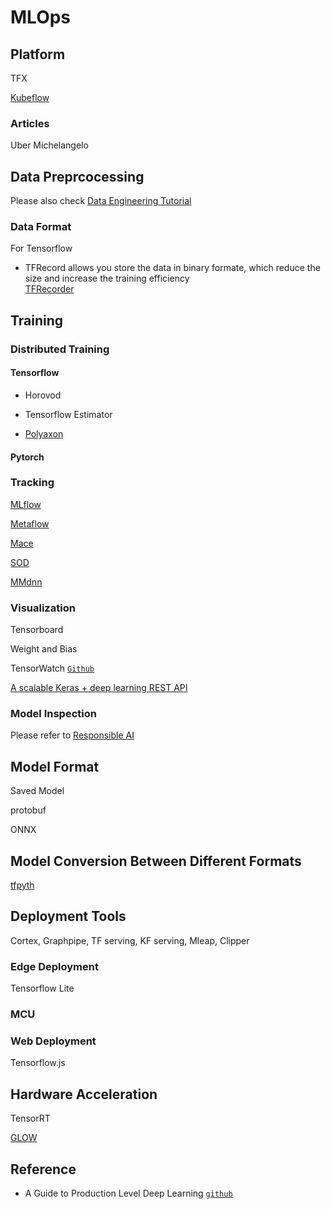 # MLOps

## Platform

TFX

[Kubeflow](https://www.kubeflow.org/)

### Articles

Uber Michelangelo

## Data Preprcocessing

Please also check [Data Engineering Tutorial](Data_Engineering.md)

### Data Format 

For Tensorflow
* TFRecord allows you store the data in binary formate, which reduce the size and increase the training efficiency  
[TFRecorder](https://github.com/google/tensorflow-recorder)



## Training

### Distributed Training

#### Tensorflow

* Horovod

* Tensorflow Estimator

* [Polyaxon](https://polyaxon.com/)

#### Pytorch


### Tracking

[MLflow](https://mlflow.org/)

[Metaflow](https://metaflow.org/)

[Mace](https://github.com/XiaoMi/mace)

[SOD](https://github.com/symisc/sod)

[MMdnn](https://github.com/Microsoft/MMdnn)

### Visualization

Tensorboard

Weight and Bias

TensorWatch [`Github`](https://github.com/microsoft/tensorwatch)

[A scalable Keras + deep learning REST API](https://www.pyimagesearch.com/2018/01/29/scalable-keras-deep-learning-rest-api/)

### Model Inspection

Please refer to [Responsible AI]()

## Model Format

Saved Model

protobuf

ONNX

## Model Conversion Between Different Formats

[tfpyth](https://github.com/BlackHC/tfpyth)


## Deployment Tools

Cortex, Graphpipe, TF serving, KF serving, Mleap, Clipper

### Edge Deployment

Tensorflow Lite

### MCU

### Web Deployment

Tensorflow.js


## Hardware Acceleration

TensorRT

[GLOW](https://github.com/pytorch/glow)




## Reference
* A Guide to Production Level Deep Learning [`github`](https://github.com/alirezadir/Production-Level-Deep-Learning)
